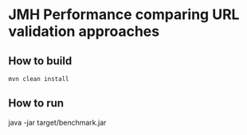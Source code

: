 # JMH Performance comparing URL validation approaches

## How to build

    mvn clean install

## How to run

   java -jar target/benchmark.jar